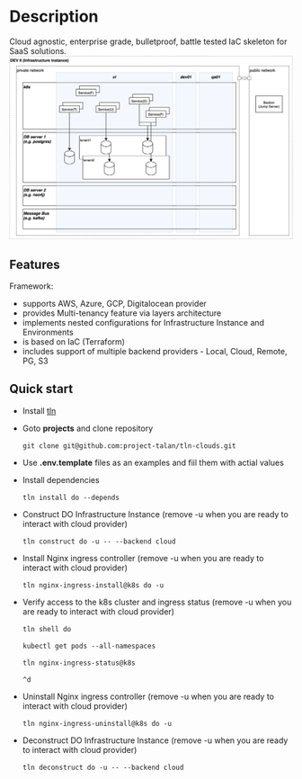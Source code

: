 # Description
Cloud agnostic, enterprise grade, bulletproof, battle tested IaC skeleton for SaaS solutions.
![Infrastructure Instance](ii.png)

## Features
Framework:
* supports AWS, Azure, GCP, Digitalocean provider
* provides Multi-tenancy feature via layers architecture
* implements nested configurations for Infrastructure Instance and Environments
* is based on IaC (Terraform)
* includes support of multiple backend providers - Local, Cloud, Remote, PG, S3

## Quick start
* Install [tln](https://www.npmjs.com/package/tln-cli)
* Goto **projects** and clone repository
  ```
  git clone git@github.com:project-talan/tln-clouds.git
  ```
* Use **.env.template** files as an examples and fiil them with actial values

* Install dependencies
  ```
  tln install do --depends
  ```
* Construct DO Infrastructure Instance (remove -u when you are ready to interact with cloud provider)
  ```
  tln construct do -u -- --backend cloud
  ```
* Install Nginx ingress controller (remove -u when you are ready to interact with cloud provider)
  ```
  tln nginx-ingress-install@k8s do -u
  ```
* Verify access to the k8s cluster and ingress status (remove -u when you are ready to interact with cloud provider)
  ```
  tln shell do
  ```
  ```
  kubectl get pods --all-namespaces
  ```
  ```
  tln nginx-ingress-status@k8s
  ```
  ```
  ^d
  ```
* Uninstall Nginx ingress controller (remove -u when you are ready to interact with cloud provider)
  ```
  tln nginx-ingress-uninstall@k8s do -u
  ```

* Deconstruct DO Infrastructure Instance (remove -u when you are ready to interact with cloud provider)
  ```
  tln deconstruct do -u -- --backend cloud
  ```
